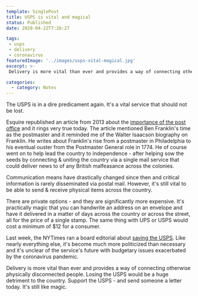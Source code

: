 ```yaml
---
template: SinglePost
title: USPS is vital and magical
status: Published
date: 2020-04-22T7:26:27
tags:
 - usps
 - delivery
 - coronavirus
featuredImage: '../images/usps-vital-magical.jpg'
excerpt: >-
 Delivery is more vital than ever and provides a way of connecting otherwise physically disconnected people. Losing the USPS would be a huge detriment to the country. Support the USPS - and send someone a letter today. It's still like magic. The USPS is in a dire predicament again. It's a vital service that should not be lost.

categories:
  - category: Notes
---
```

The USPS is in a dire predicament again. It's a vital service that should not be lost.

Esquire republished an article from 2013 about the [importance of the post office](https://classic.esquire.com/article/2013/2/1/do-we-really-want-to-live-without-the-post-office) and it rings very true today. The article mentioned Ben Franklin's time as the postmaster and it reminded me of the Walter Isaacson biography on Franklin. He writes about Franklin's rise from a postmaster in Philadelphia to his eventual ouster from the Postmaster General role in 1774. He of course went on to help lead the country to independence - after helping sow the seeds by connecting &  uniting the country via a single mail service that could deliver news to of any British malfeasance across the colonies.

Communication means have drastically changed since then and critical information is rarely disseminated via postal mail. However, it's still vital to be able to send & receive physical items across the country.

There are private options - and they are significantly more expensive. It's practically magic that you can handwrite an address on an envelope and have it delivered in a matter of days across the country or across the street, all for the price of a single stamp. The same thing with UPS or USPS would cost a minimum of $12 for a consumer.

Last week, the NYTimes ran a board editorial about [saving the USPS](https://www.nytimes.com/2020/04/14/opinion/usps-coronavirus.html). Like nearly everything else, it's become much more politicized than necessary and it's unclear of the service's future with budgetary issues exacerbated by the coronavirus pandemic. 

Delivery is more vital than ever and provides a way of connecting otherwise physically disconnected people. Losing the USPS would be a huge detriment to the country. Support the USPS - and send someone a letter today. It's still like magic.

